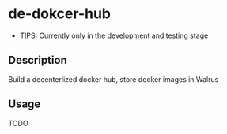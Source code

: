 # de-dokcer-hub

* TIPS: Currently only in the development and testing stage

## Description

Build a decenterlized docker hub, store docker images in Walrus

## Usage

TODO
